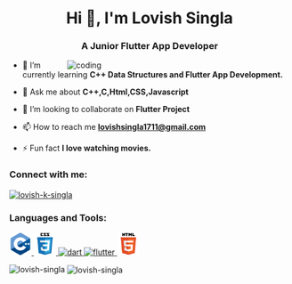 <h1 align="center">Hi 👋, I'm Lovish Singla</h1>
<h3 align="center">A Junior Flutter App Developer</h3>

<img align="right" alt="coding" width="400" src="[https://camo.githubusercontent.com/5ddf73ad3a205111cf8c686f687fc216c2946a75005718c8da5b837ad9de78c9/68747470733a2f2f7468756d62732e6766796361742e636f6d2f4576696c4e657874446576696c666973682d736d616c6c2e676966](https://web.archive.org/web/20230507204411/https://camo.githubusercontent.com/5ddf73ad3a205111cf8c686f687fc216c2946a75005718c8da5b837ad9de78c9/68747470733a2f2f7468756d62732e6766796361742e636f6d2f4576696c4e657874446576696c666973682d736d616c6c2e676966)">

- 🌱 I’m currently learning **C++ Data Structures and Flutter App Development.**

- 💬 Ask me about **C++,C,Html,CSS,Javascript**

- 👯 I’m looking to collaborate on **Flutter Project**

- 📫 How to reach me **lovishsingla1711@gmail.com**

- ⚡ Fun fact **I love watching movies.**

<h3 align="left">Connect with me:</h3>
<p align="left">
<a href="https://linkedin.com/in/lovish-k-singla" target="blank"><img align="center" src="https://raw.githubusercontent.com/rahuldkjain/github-profile-readme-generator/master/src/images/icons/Social/linked-in-alt.svg" alt="lovish-k-singla" height="30" width="40" /></a>
</p>

<h3 align="left">Languages and Tools:</h3>
<p align="left"> <a href="https://www.w3schools.com/cpp/" target="_blank" rel="noreferrer"> <img src="https://raw.githubusercontent.com/devicons/devicon/master/icons/cplusplus/cplusplus-original.svg" alt="cplusplus" width="40" height="40"/> </a> <a href="https://www.w3schools.com/css/" target="_blank" rel="noreferrer"> <img src="https://raw.githubusercontent.com/devicons/devicon/master/icons/css3/css3-original-wordmark.svg" alt="css3" width="40" height="40"/> </a> <a href="https://dart.dev" target="_blank" rel="noreferrer"> <img src="https://www.vectorlogo.zone/logos/dartlang/dartlang-icon.svg" alt="dart" width="40" height="40"/> </a> <a href="https://flutter.dev" target="_blank" rel="noreferrer"> <img src="https://www.vectorlogo.zone/logos/flutterio/flutterio-icon.svg" alt="flutter" width="40" height="40"/> </a> <a href="https://www.w3.org/html/" target="_blank" rel="noreferrer"> <img src="https://raw.githubusercontent.com/devicons/devicon/master/icons/html5/html5-original-wordmark.svg" alt="html5" width="40" height="40"/> </a> </p>

<p><img align="left" src="https://github-readme-stats.vercel.app/api/top-langs?username=lovish-singla&show_icons=true&locale=en&layout=compact" alt="lovish-singla" /></p>

<p>&nbsp;<img align="center" src="https://github-readme-stats.vercel.app/api?username=lovish-singla&show_icons=true&locale=en" alt="lovish-singla" /></p>
